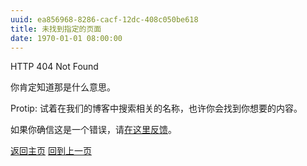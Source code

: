 ```yaml
---
uuid: ea856968-8286-cacf-12dc-408c050be618
title: 未找到指定的页面
date: 1970-01-01 08:00:00
---
```


HTTP 404 Not Found

你肯定知道那是什么意思。

Protip: 试着在我们的博客中搜索相关的名称，也许你会找到你想要的内容。

如果你确信这是一个错误，请[在这里反馈](https://github.com/stevezmtstudios/articles/issues/new/choose)。

[返回主页](/)
[回到上一页](javascript:history.back())
